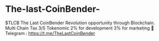 # The-last-CoinBender-
$TLCB   The Last CoinBender  Revolution opportunity through Blockchain. Multi Chain Tax 3/5  Tokenomic 2% for development 3% for marketing  📲Telegram : https://t.me/TheLastCoinBender

